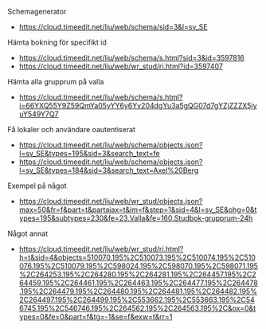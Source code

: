 Schemagenerator
- https://cloud.timeedit.net/liu/web/schema/sid=3&l=sv_SE

Hämta bokning för specifikt id
- https://cloud.timeedit.net/liu/web/schema/s.html?sid=3&id=3597816
- https://cloud.timeedit.net/liu/web/wr_stud/ri.html?id=3597407

Hämta alla grupprum på valla
- https://cloud.timeedit.net/liu/web/schema/s.html?i=66YXQ55Y9Z59QmYa05yYY6y6Yv204dgYu3a5gQG07d7gYZjZZZX5jyuY549Y7Q7

Få lokaler och användare oautentiserat 
- https://cloud.timeedit.net/liu/web/schema/objects.json?l=sv_SE&types=195&sid=3&search_text=fe
- https://cloud.timeedit.net/liu/web/schema/objects.json?l=sv_SE&types=184&sid=3&search_text=Axel%20Berg

Exempel på något
- https://cloud.timeedit.net/liu/web/wr_stud/objects.json?max=50&fr=f&part=t&partajax=t&im=f&step=1&sid=4&l=sv_SE&ohg=0&types=195&subtypes=230&fe=23.Valla&fe=160.Studbok-grupprum-24h

Något annat
- https://cloud.timeedit.net/liu/web/wr_stud/ri.html?h=t&sid=4&objects=510070.195%2C510073.195%2C510074.195%2C510076.195%2C510079.195%2C598024.195%2C598070.195%2C598071.195%2C264253.195%2C264280.195%2C264281.195%2C264457.195%2C264459.195%2C264461.195%2C264463.195%2C264477.195%2C264478.195%2C264479.195%2C264480.195%2C264481.195%2C264482.195%2C264497.195%2C264499.195%2C553662.195%2C553663.195%2C546745.195%2C546746.195%2C264562.195%2C264563.195%2C&ox=0&types=0&fe=0&part=f&tg=-1&se=f&exw=t&rr=1